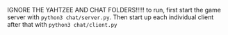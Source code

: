 IGNORE THE YAHTZEE AND CHAT FOLDERS!!!!!
to run, first start the game server with ``python3 chat/server.py``.
Then start up each individual client after that with ``python3 chat/client.py``
